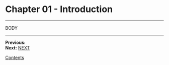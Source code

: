 # Chapter 01 - Introduction

---

BODY

---

**Previous:**  
**Next:** [NEXT](./02-classes_objects.md)

[Contents](./readme.md)